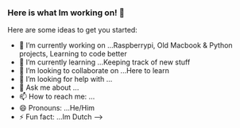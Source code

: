 ### Here is what Im working on! 👋


Here are some ideas to get you started:

- 🔭 I’m currently working on ...Raspberrypi, Old Macbook & Python projects, Learning to code better
- 🌱 I’m currently learning ...Keeping track of new stuff
- 👯 I’m looking to collaborate on ...Here to learn
- 🤔 I’m looking for help with ...
- 💬 Ask me about ...
- 📫 How to reach me: ...
- 😄 Pronouns: ...He/Him
- ⚡ Fun fact: ...Im Dutch
-->

